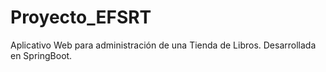 # Proyecto_EFSRT
Aplicativo Web para administración de una Tienda de Libros. Desarrollada en SpringBoot.
